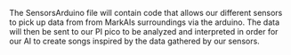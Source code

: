 The SensorsArduino file will contain code that allows our different sensors to pick up data from from MarkAIs surroundings via the arduino. 
The data will then be sent to our PI pico to be analyzed and interpreted in order for our AI to create songs inspired by the data gathered 
by our sensors.
